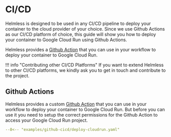 # CI/CD

Helmless is designed to be used in any CI/CD pipeline to deploy your container to the cloud provider of your choice. Since we use Github Actions as our CI/CD platform of choice, this guide will show you how to deploy your container to Google Cloud Run using Github Actions.  

Helmless provides a [Github Action][github-action] that you can use in your workflow to deploy your container to Google Cloud Run.

!!! info "Contributing other CI/CD Platforms"
    If you want to extend Helmless to other CI/CD platforms, we kindly ask you to get in touch and contribute to the project.

## Github Actions

Helmless provides a custom [Github Action][github-action] that you can use in your workflow to deploy your container to Google Cloud Run. But before you can use it you need to setup the correct permissions for the Github Action to access your Google Cloud Run project.

```yaml title="deploy.yml"
--8<-- "examples/github-cicd/deploy-cloudrun.yaml"
```

[github-action]: https://github.com/helmless/google-cloudrun-deploy-action